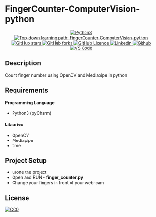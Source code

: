 # FingerCounter-ComputerVision-python

<p align="center">
 <a href="https://github.com/naseemap47/FingerCounter-ComputerVision-python/">
    <img alt="Python3" src="https://img.shields.io/badge/Language-Python3-yellowgreen?color=brightgreen&logo=python">
  </a>
  <a href="https://github.com/naseemap47/FingerCounter-ComputerVision-python//issues">
    <img alt="Top-down learning path: FingerCounter-ComputerVision-python" src="https://img.shields.io/github/issues/naseemap47/FingerCounter-ComputerVision-python?color=9cf&style=flat&logo=appveyor">
  </a>
  <a href="https://github.com/naseemap47/FingerCounter-ComputerVision-python/stargazers">
    <img alt="GitHub stars" src="https://img.shields.io/github/stars/naseemap47/FingerCounter-ComputerVision-python?color=success&style=flat&logo=appveyor">
  </a>
  <a href="https://github.com/naseemap47/FingerCounter-ComputerVision-python/network">
    <img alt="GitHub forks" src="https://img.shields.io/github/forks/naseemap47/FingerCounter-ComputerVision-python?style=flat&logo=Git">
  </a>
  <a href="https://github.com/naseemap47/FingerCounter-ComputerVision-python/blob/master/LICENSE">
    <img alt="GitHub Licence" src="https://img.shields.io/github/license/naseemap47/FingerCounter-ComputerVision-python?color=red&style=flat&logo=appveyor">
  </a>
  <a href="https://www.linkedin.com/in/naseem-alassampattil/">
    <img alt="Linkedin" src="https://img.shields.io/badge/Linkedin-blue?logo=linkedin">
  </a>
 <a href="https://github.com/naseemap47">
    <img alt="Github" src="https://img.shields.io/badge/Github-black?logo=github">
 </a>
 <a href="https://github.com/naseemap47/FingerCounter-ComputerVision-python">
    <img alt="VS Code" src="https://img.shields.io/badge/IDE-pyCharm-yellowgreen?color=brightgreen&logo=pycharm">
  </a>
</p>

## Description
Count finger number using OpenCV and Mediapipe in python

## Requirements
#### Programming Language
* Python3 (pyCharm)
#### Libraries
* OpenCV
* Mediapipe
* time

## Project Setup
* Clone the project
* Open and RUN - **finger_counter.py** 
* Change your fingers in front of your web-cam

## License
[![CC0](http://seawisphunter.com/minibuffer/api/MIT-License-transparent.png)](https://github.com/naseemap47/FingerCounter-ComputerVision-python/blob/master/LICENSE)
